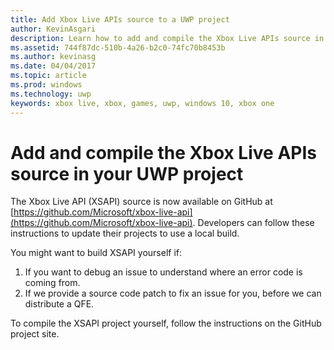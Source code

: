 ```yaml
---
title: Add Xbox Live APIs source to a UWP project
author: KevinAsgari
description: Learn how to add and compile the Xbox Live APIs source in your UWP project.
ms.assetid: 744f87dc-510b-4a26-b2c0-74fc70b8453b
ms.author: kevinasg
ms.date: 04/04/2017
ms.topic: article
ms.prod: windows
ms.technology: uwp
keywords: xbox live, xbox, games, uwp, windows 10, xbox one
---
```


# Add and compile the Xbox Live APIs source in your UWP project

The Xbox Live API (XSAPI) source is now available on GitHub at [https://github.com/Microsoft/xbox-live-api](https://github.com/Microsoft/xbox-live-api). Developers can follow these instructions to update their projects to use a local build.

You might want to build XSAPI yourself if:
1. If you want to debug an issue to understand where an error code is coming from.
1. If we provide a source code patch to fix an issue for you, before we can distribute a QFE.

To compile the XSAPI project yourself, follow the instructions on the GitHub project site.
